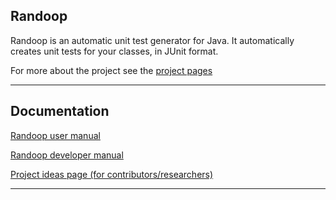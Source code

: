 ## Randoop

Randoop is an automatic unit test generator for Java. It automatically creates unit tests for your classes, in JUnit format.

For more about the project see the [project pages](https:randoop.github.io/randoop/)

---


## Documentation ##

[Randoop user manual](https://rawgit.com/randoop/randoop/master/doc/index.html)

[Randoop developer manual](https://rawgit.com/randoop/randoop/master/doc/dev.html)

[Project ideas page (for contributors/researchers)](https://github.com/randoop/randoop/wiki/ProjectIdeas)


---
